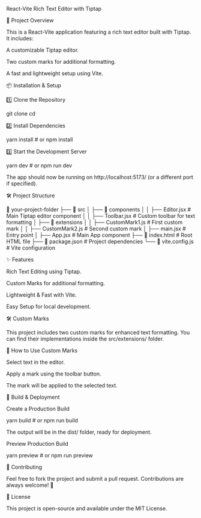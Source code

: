React-Vite Rich Text Editor with Tiptap

🚀 Project Overview

This is a React-Vite application featuring a rich text editor built with Tiptap. It includes:

A customizable Tiptap editor.

Two custom marks for additional formatting.

A fast and lightweight setup using Vite.

📦 Installation & Setup

1️⃣ Clone the Repository

git clone <your-repository-url>
cd <your-project-folder>

2️⃣ Install Dependencies

yarn install  # or npm install

3️⃣ Start the Development Server

yarn dev  # or npm run dev

The app should now be running on http://localhost:5173/ (or a different port if specified).

🛠️ Project Structure

📂 your-project-folder
├── 📂 src
│   ├── 📂 components
│   │   ├── Editor.jsx  # Main Tiptap editor component
│   │   ├── Toolbar.jsx # Custom toolbar for text formatting
│   ├── 📂 extensions
│   │   ├── CustomMark1.js # First custom mark
│   │   ├── CustomMark2.js # Second custom mark
│   ├── main.jsx  # Entry point
│   ├── App.jsx   # Main App component
├── 📄 index.html  # Root HTML file
├── 📄 package.json  # Project dependencies
└── 📄 vite.config.js  # Vite configuration

✨ Features

Rich Text Editing using Tiptap.

Custom Marks for additional formatting.

Lightweight & Fast with Vite.

Easy Setup for local development.

🛠️ Custom Marks

This project includes two custom marks for enhanced text formatting. You can find their implementations inside the src/extensions/ folder.

📌 How to Use Custom Marks

Select text in the editor.

Apply a mark using the toolbar button.

The mark will be applied to the selected text.

🔧 Build & Deployment

Create a Production Build

yarn build  # or npm run build

The output will be in the dist/ folder, ready for deployment.

Preview Production Build

yarn preview  # or npm run preview

🤝 Contributing

Feel free to fork the project and submit a pull request. Contributions are always welcome! 🚀

📜 License

This project is open-source and available under the MIT License.


